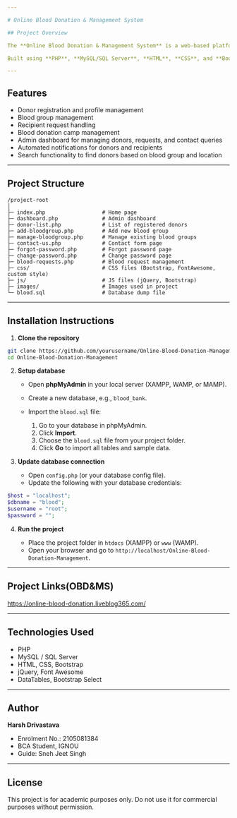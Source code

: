 ```yaml
---

# Online Blood Donation & Management System

## Project Overview

The **Online Blood Donation & Management System** is a web-based platform designed to manage blood donors, recipients, and blood banks efficiently. The system streamlines blood donation processes, ensures quick access to blood in emergencies, and promotes community involvement.

Built using **PHP**, **MySQL/SQL Server**, **HTML**, **CSS**, and **Bootstrap**, this system is a real-world solution to modernize traditional blood donation management.

---
```


## Features

* Donor registration and profile management
* Blood group management
* Recipient request handling
* Blood donation camp management
* Admin dashboard for managing donors, requests, and contact queries
* Automated notifications for donors and recipients
* Search functionality to find donors based on blood group and location

---

## Project Structure

```
/project-root
│
├─ index.php                  # Home page
├─ dashboard.php              # Admin dashboard
├─ donor-list.php             # List of registered donors
├─ add-bloodgroup.php         # Add new blood group
├─ manage-bloodgroup.php      # Manage existing blood groups
├─ contact-us.php             # Contact form page
├─ forgot-password.php        # Forgot password page
├─ change-password.php        # Change password page
├─ blood-requests.php         # Blood request management
├─ css/                       # CSS files (Bootstrap, FontAwesome, custom style)
├─ js/                        # JS files (jQuery, Bootstrap)
├─ images/                    # Images used in project
└─ blood.sql                  # Database dump file
```

---

## Installation Instructions

1. **Clone the repository**

```bash
git clone https://github.com/yourusername/Online-Blood-Donation-Management.git
cd Online-Blood-Donation-Management
```

2. **Setup database**

   * Open **phpMyAdmin** in your local server (XAMPP, WAMP, or MAMP).
   * Create a new database, e.g., `blood_bank`.
   * Import the `blood.sql` file:

     1. Go to your database in phpMyAdmin.
     2. Click **Import**.
     3. Choose the `blood.sql` file from your project folder.
     4. Click **Go** to import all tables and sample data.

3. **Update database connection**

   * Open `config.php` (or your database config file).
   * Update the following with your database credentials:

```php
$host = "localhost";
$dbname = "blood";
$username = "root";
$password = "";
```

4. **Run the project**

   * Place the project folder in `htdocs` (XAMPP) or `www` (WAMP).
   * Open your browser and go to `http://localhost/Online-Blood-Donation-Management`.

---

## Project Links(OBD&MS)

https://online-blood-donation.liveblog365.com/

---

## Technologies Used

* PHP
* MySQL / SQL Server
* HTML, CSS, Bootstrap
* jQuery, Font Awesome
* DataTables, Bootstrap Select

---

## Author

**Harsh Drivastava**

* Enrolment No.: 2105081384
* BCA Student, IGNOU
* Guide: Sneh Jeet Singh

---

## License

This project is for academic purposes only. Do not use it for commercial purposes without permission.

